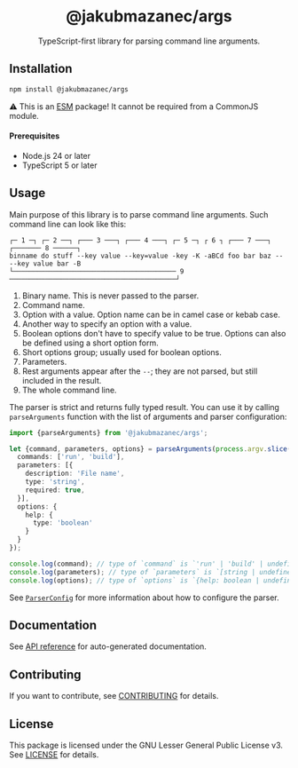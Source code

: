 <!-- header -->
<div align="center">

# @jakubmazanec/args

TypeScript-first library for parsing command line arguments.

</div>
<!-- header -->

## Installation

```sh
npm install @jakubmazanec/args
```

⚠️ This is an [ESM](https://gist.github.com/sindresorhus/a39789f98801d908bbc7ff3ecc99d99c) package!
It cannot be required from a CommonJS module.

<!-- prerequisites -->

#### Prerequisites

- Node.js 24 or later
- TypeScript 5 or later
<!-- prerequisites -->

## Usage

Main purpose of this library is to parse command line arguments. Such command line can look like
this:

```
┌─ 1 ─┐ ┌─ 2 ──┐ ┌─── 3 ───┐ ┌─── 4 ───┐ ┌─ 5 ─┐ ┌ 6 ┐ ┌─── 7 ───┐    ┌─────── 8 ──────┐
binname do stuff --key value --key=value -key -K -aBCd foo bar baz -- --key value bar -B
└───────────────────────────────────────── 9 ──────────────────────────────────────────┘
```

1. Binary name. This is never passed to the parser.
2. Command name.
3. Option with a value. Option name can be in camel case or kebab case.
4. Another way to specify an option with a value.
5. Boolean options don't have to specify value to be true. Options can also be defined using a short
   option form.
6. Short options group; usually used for boolean options.
7. Parameters.
8. Rest arguments appear after the `--`; they are not parsed, but still included in the result.
9. The whole command line.

The parser is strict and returns fully typed result. You can use it by calling `parseArguments`
function with the list of arguments and parser configuration:

```TypeScript
import {parseArguments} from '@jakubmazanec/args';

let {command, parameters, options} = parseArguments(process.argv.slice(2), {
  commands: ['run', 'build'],
  parameters: [{
    description: 'File name',
    type: 'string',
    required: true,
  }],
  options: {
    help: {
      type: 'boolean'
    }
  }
});

console.log(command); // type of `command` is `'run' | 'build' | undefined`
console.log(parameters); // type of `parameters` is `[string | undefined]`
console.log(options); // type of `options` is `{help: boolean | undefined}`
```

See [`ParserConfig`](./docs/README.md#parserconfig) for more information about how to configure the
parser.

## Documentation

See [API reference](./docs) for auto-generated documentation.

## Contributing

If you want to contribute, see [CONTRIBUTING](./CONTRIBUTING.md) for details.

## License

This package is licensed under the GNU Lesser General Public License v3. See [LICENSE](./LICENSE.md)
for details.
